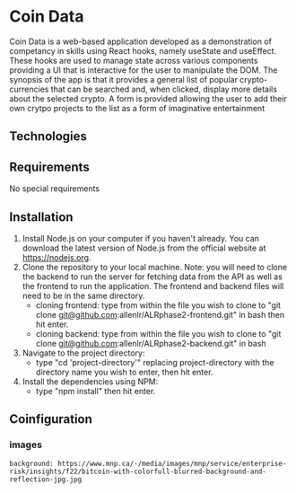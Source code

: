 # Coin Data

Coin Data is a web-based application developed as a demonstration of competancy in skills using React hooks, namely useState and useEffect. These hooks are used to manage state across various components providing a UI that is interactive for the user to manipulate the DOM. The synopsis of the app is that it provides a general list of popular crypto-currencies that can be searched and, when clicked, display more details about the selected crypto. A form is provided allowing the user to add their own crytpo projects to the list as a form of imaginative entertainment

## Technologies

## Requirements

No special requirements

## Installation

1. Install Node.js on your computer if you haven't already. You can download the latest version of Node.js from the official website at https://nodejs.org.
2. Clone the repository to your local machine. 
Note: you will need to clone the backend to run the server for fetching data from the API as well as the frontend to run the application. The frontend and backend files will need to be in the same directory.
    - cloning frontend: type from within the file you wish to clone to "git clone git@github.com:allenlr/ALRphase2-frontend.git" in bash then hit enter.
    - cloning backend: type from within the file you wish to clone to "git clone git@github.com:allenlr/ALRphase2-backend.git" in bash
3. Navigate to the project directory:
    - type "cd 'project-directory'" replacing project-directory with the directory name you wish to enter, then hit enter.
4. Install the dependencies using NPM:
    - type "npm install" then hit enter.

## Coinfiguration


### images
    background: https://www.mnp.ca/-/media/images/mnp/service/enterprise-risk/insights/f22/bitcoin-with-colorfull-blurred-background-and-reflection-jpg.jpg